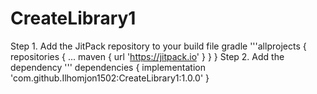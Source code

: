 # CreateLibrary1
Step 1. Add the JitPack repository to your build file
gradle
'''allprojects {
		repositories {
			...
			maven { url 'https://jitpack.io' }
		}
	}
  Step 2. Add the dependency
  '''
  dependencies {
	        implementation 'com.github.Ilhomjon1502:CreateLibrary1:1.0.0'
	}
